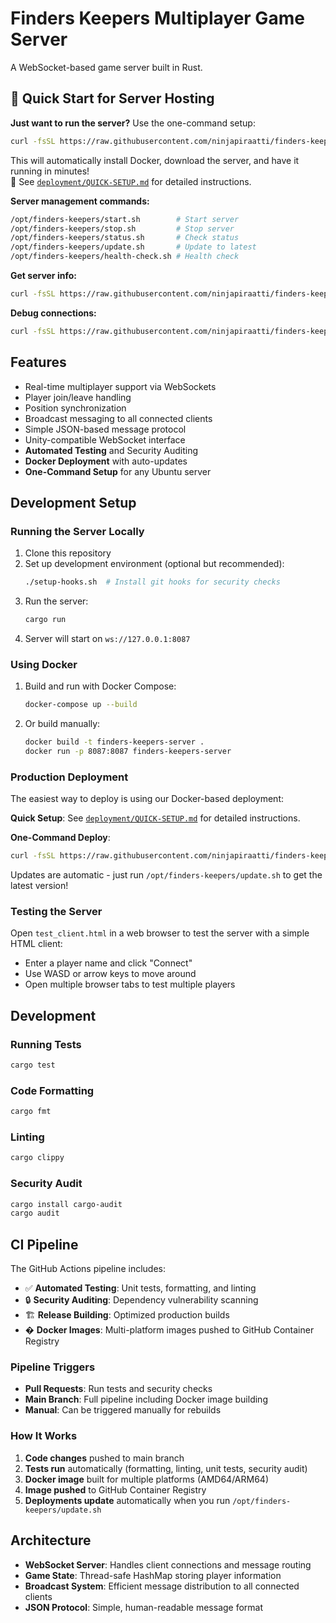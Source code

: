 # Finders Keepers Multiplayer Game Server

A WebSocket-based game server built in Rust.

## 🚀 Quick Start for Server Hosting

**Just want to run the server?** Use the one-command setup:

```bash
curl -fsSL https://raw.githubusercontent.com/ninjapiraatti/finders-keepers-server/main/deployment/deploy-docker.sh | bash
```

This will automatically install Docker, download the server, and have it running in minutes!  
📖 See [`deployment/QUICK-SETUP.md`](deployment/QUICK-SETUP.md) for detailed instructions.

**Server management commands:**
```bash
/opt/finders-keepers/start.sh        # Start server
/opt/finders-keepers/stop.sh         # Stop server  
/opt/finders-keepers/status.sh       # Check status
/opt/finders-keepers/update.sh       # Update to latest
/opt/finders-keepers/health-check.sh # Health check
```

**Get server info:**
```bash
curl -fsSL https://raw.githubusercontent.com/ninjapiraatti/finders-keepers-server/main/deployment/server-info.sh | bash
```

**Debug connections:**
```bash
curl -fsSL https://raw.githubusercontent.com/ninjapiraatti/finders-keepers-server/main/deployment/debug-connection.sh | bash
```

## Features

- Real-time multiplayer support via WebSockets
- Player join/leave handling
- Position synchronization
- Broadcast messaging to all connected clients
- Simple JSON-based message protocol
- Unity-compatible WebSocket interface
- **Automated Testing** and Security Auditing
- **Docker Deployment** with auto-updates
- **One-Command Setup** for any Ubuntu server

## Development Setup

### Running the Server Locally

1. Clone this repository
2. Set up development environment (optional but recommended):
   ```bash
   ./setup-hooks.sh  # Install git hooks for security checks
   ```
3. Run the server:
   ```bash
   cargo run
   ```
4. Server will start on `ws://127.0.0.1:8087`

### Using Docker

1. Build and run with Docker Compose:
   ```bash
   docker-compose up --build
   ```
2. Or build manually:
   ```bash
   docker build -t finders-keepers-server .
   docker run -p 8087:8087 finders-keepers-server
   ```

### Production Deployment

The easiest way to deploy is using our Docker-based deployment:

**Quick Setup**: See [`deployment/QUICK-SETUP.md`](deployment/QUICK-SETUP.md) for detailed instructions.

**One-Command Deploy**:
```bash
curl -fsSL https://raw.githubusercontent.com/ninjapiraatti/finders-keepers-server/main/deployment/deploy-docker.sh | bash
```

Updates are automatic - just run `/opt/finders-keepers/update.sh` to get the latest version!

### Testing the Server

Open `test_client.html` in a web browser to test the server with a simple HTML client:
- Enter a player name and click "Connect"
- Use WASD or arrow keys to move around
- Open multiple browser tabs to test multiple players

## Development

### Running Tests
```bash
cargo test
```

### Code Formatting
```bash
cargo fmt
```

### Linting
```bash
cargo clippy
```

### Security Audit
```bash
cargo install cargo-audit
cargo audit
```

## CI Pipeline

The GitHub Actions pipeline includes:

- ✅ **Automated Testing**: Unit tests, formatting, and linting
- 🔒 **Security Auditing**: Dependency vulnerability scanning
- 🏗️ **Release Building**: Optimized production builds
- � **Docker Images**: Multi-platform images pushed to GitHub Container Registry

### Pipeline Triggers
- **Pull Requests**: Run tests and security checks
- **Main Branch**: Full pipeline including Docker image building
- **Manual**: Can be triggered manually for rebuilds

### How It Works
1. **Code changes** pushed to main branch
2. **Tests run** automatically (formatting, linting, unit tests, security audit)
3. **Docker image** built for multiple platforms (AMD64/ARM64)
4. **Image pushed** to GitHub Container Registry
5. **Deployments update** automatically when you run `/opt/finders-keepers/update.sh`

## Architecture

- **WebSocket Server**: Handles client connections and message routing
- **Game State**: Thread-safe HashMap storing player information
- **Broadcast System**: Efficient message distribution to all connected clients
- **JSON Protocol**: Simple, human-readable message format